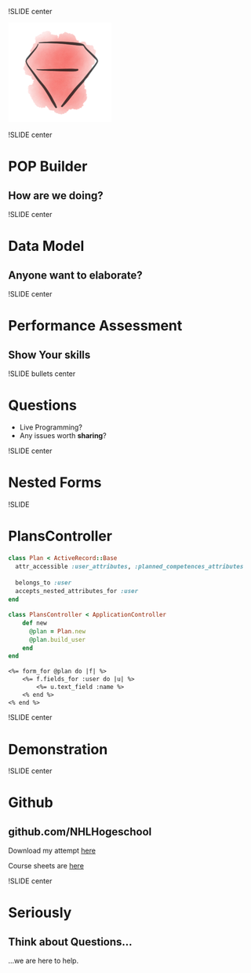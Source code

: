 !SLIDE center

![Ruby Drawing](images/ruby.png)

!SLIDE center

# POP Builder
## How are we doing?

!SLIDE center

# Data Model
## Anyone want to elaborate?

!SLIDE center

# Performance Assessment
## Show Your skills

!SLIDE bullets center

# Questions

* Live Programming?
* Any issues worth **sharing**?

!SLIDE center

# Nested Forms

!SLIDE

# PlansController

```ruby
class Plan < ActiveRecord::Base
  attr_accessible :user_attributes, :planned_competences_attributes

  belongs_to :user
  accepts_nested_attributes_for :user
end
```

```ruby
class PlansController < ApplicationController
	def new
	  @plan = Plan.new
	  @plan.build_user
	end
end
```

```erb
<%= form_for @plan do |f| %>
	<%= f.fields_for :user do |u| %>
		<%= u.text_field :name %>
	<% end %>
<% end %>
```

!SLIDE center

# Demonstration

!SLIDE center

# Github
## github.com/NHLHogeschool

Download my attempt [here](https://github.com/NHLHogeschool/NextSemester)

Course sheets are [here](https://github.com/NHLHogeschool/Web-Programming)

!SLIDE center

# Seriously
## Think about Questions…
…we are here to help.